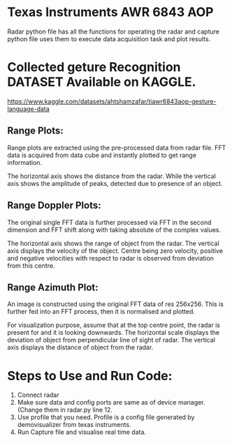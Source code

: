 # Texas Instruments AWR 6843 AOP
 
Radar python file has all the functions for operating the radar and capture python file uses them to execute data acquisition task and plot results.

# Collected geture Recognition DATASET Available on KAGGLE. 
https://www.kaggle.com/datasets/ahtshamzafar/tiawr6843aop-gesture-language-data

## Range Plots:

Range plots are extracted using the pre-processed data from radar file.  FFT data is acquired from data cube and instantly plotted to get range information.

The horizontal axis shows the distance from the radar. While the vertical axis shows the amplitude of peaks, detected due to presence of an object. 



## Range Doppler Plots:

The original single FFT data is further processed via FFT in the second dimension and FFT shift along with taking absolute of the complex values. 

The horizontal axis shows the range of object from the radar. The vertical axis displays the velocity of the object. Centre being zero velocity, positive and negative velocities with respect to radar is observed from deviation from this centre. 

 
 
## Range Azimuth Plot:

An image is constructed using the original FFT data of res 256x256. This is further fed into an FFT process, then it is normalised and plotted. 

For visualization purpose, assume that at the top centre point, the radar is present for and it is looking downwards. The horizontal scale displays the deviation of object from perpendicular line of sight of radar. The vertical axis displays the distance of object from the radar. 
 

# Steps to Use and Run Code:

1. Connect radar
2. Make sure data and config ports are same as of device manager. (Change them in radar.py line 12.
3. Use profile that you need. Profile is a config file generated by demovisualizer from texas instruments. 
4. Run Capture file and visualise real time data. 
